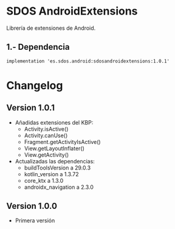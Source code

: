 # SDOS AndroidExtensions 

Librería de extensiones de Android.

## 1.- Dependencia

```xml
implementation 'es.sdos.android:sdosandroidextensions:1.0.1'
```

# Changelog
## Version 1.0.1
- Añadidas extensiones del KBP:
    - Activity.isActive()
    - Activity.canUse()
    - Fragment.getActivityIsActive()
    - View.getLayoutInflater()
    - View.getActivity()
- Actualizadas las dependencias:
    - buildToolsVersion a 29.0.3
    - kotlin_version a 1.3.72
    - core_ktx a 1.3.0
    - androidx_navigation a 2.3.0

## Version 1.0.0
- Primera versión
